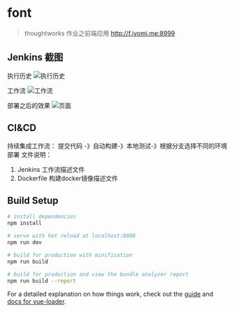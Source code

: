 # font

> thoughtworks 作业之前端应用 http://f.iyomi.me:8999
> 

## Jenkins 截图
执行历史
![执行历史](https://iyomi-public.oss-cn-shenzhen.aliyuncs.com/2018-04-22%2015.00.14.png)

工作流
![工作流](https://iyomi-public.oss-cn-shenzhen.aliyuncs.com/%202018-04-22%2015.00.40.png)

部署之后的效果
![页面](https://iyomi-public.oss-cn-shenzhen.aliyuncs.com/2018-04-22%2015.04.29.png)

## CI&CD
持续集成工作流： 提交代码 -》自动构建-》本地测试-》根据分支选择不同的环境部署
文件说明：

1. Jenkins 工作流描述文件
2. Dockerfile 构建docker镜像描述文件

 
## Build Setup

``` bash
# install dependencies
npm install

# serve with hot reload at localhost:8080
npm run dev

# build for production with minification
npm run build

# build for production and view the bundle analyzer report
npm run build --report
```

For a detailed explanation on how things work, check out the [guide](http://vuejs-templates.github.io/webpack/) and [docs for vue-loader](http://vuejs.github.io/vue-loader).


